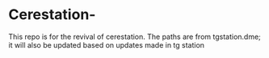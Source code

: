 # Cerestation-

This repo is for the revival of cerestation. 
The paths are from tgstation.dme; it will also be updated based on updates made in tg station
